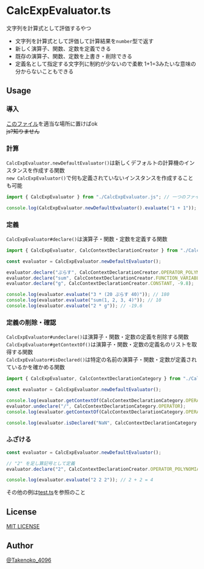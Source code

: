 # CalcExpEvaluator.ts

文字列を計算式として評価するやつ

- 文字列を計算式として評価して計算結果を`number`型で返す
- 新しく演算子、関数、定数を定義できる
- 既存の演算子、関数、定数を上書き・削除できる
- 定義名として指定する文字列に制約が少ないので柔軟 1+1=3みたいな意味の分からないこともできる

## Usage

### 導入
[このファイル](/src/CalcExpEvaluator.ts)を適当な場所に置けばok
<br>~~js?知りません~~

### 計算
`CalcExpEvaluator.newDefaultEvaluator()`は新しくデフォルトの計算機のインスタンスを作成する関数
<br>`new CalcExpEvaluator()`で何も定義されていないインスタンスを作成することも可能

```ts
import { CalcExpEvaluator } from "./CalcExpEvaluator.js"; // 一つのファイルに全部まとめてある

console.log(CalcExpEvaluator.newDefaultEvaluator().evaluate("1 + 1")); // 2
```

### 定義
`CalcExpEvaluator#declare()`は演算子・関数・定数を定義する関数

```ts
import { CalcExpEvaluator, CalcContextDeclarationCreator } from "./CalcExpEvaluator.js";

const evaluator = CalcExpEvaluator.newDefaultEvaluator();

evaluator.declare("ぷらす", CalcContextDeclarationCreator.OPERATOR_POLYNOMIAL, (x, y) => x + y);
evaluator.declare("sum", CalcContextDeclarationCreator.FUNCTION_VARIABLE_LENGTH_ARGS, args => args.reduce((x, y) => x + y));
evaluator.declare("g", CalcContextDeclarationCreator.CONSTANT, -9.8);

console.log(evaluator.evaluate("3 * (20 ぷらす 40)")); // 180
console.log(evaluator.evaluate("sum(1, 2, 3, 4)")); // 10
console.log(evaluator.evaluate("2 * g")); // -19.6
```

### 定義の削除・確認
`CalcExpEvaluator#undeclare()`は演算子・関数・定数の定義を削除する関数
<br>`CalcExpEvaluator#getContextOf()`は演算子・関数・定数の定義名のリストを取得する関数
<br>`CalcExpEvaluator#isDeclared()`は特定の名前の演算子・関数・定数が定義されているかを確かめる関数

```ts
import { CalcExpEvaluator, CalcContextDeclarationCategory } from "./CalcExpEvaluator.js";

const evaluator = CalcExpEvaluator.newDefaultEvaluator();

console.log(evaluator.getContextOf(CalcContextDeclarationCategory.OPERATOR)); // [+, -, *, /, %, ...]
evaluator.undeclare("/", CalcContextDeclarationCategory.OPERATOR);
console.log(evaluator.getContextOf(CalcContextDeclarationCategory.OPERATOR)); // [+, -, *, %, ...]

console.log(evaluator.isDeclared("NaN", CalcContextDeclarationCategory.CONSTANT)); // true
```

### ふざける

```ts
const evaluator = CalcExpEvaluator.newDefaultEvaluator();

// "2" を足し算記号として定義
evaluator.declare("2", CalcContextDeclarationCreator.OPERATOR_POLYNOMIAL, (x, y) => x + y);

console.log(evaluator.evaluate("2 2 2")); // 2 + 2 = 4
```

その他の例は[test.ts](./src/test.ts)を参照のこと

## License
[MIT LICENSE](/LICENSE)

## Author
[@Takenoko_4096](https://x.com/Takenoko_4096)
